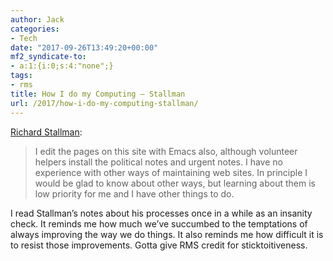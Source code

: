 ```yaml
---
author: Jack
categories:
- Tech
date: "2017-09-26T13:49:20+00:00"
mf2_syndicate-to:
- a:1:{i:0;s:4:"none";}
tags:
- rms
title: How I do my Computing – Stallman
url: /2017/how-i-do-my-computing-stallman/
---
```

[Richard Stallman][1]:

> I edit the pages on this site with Emacs also, although volunteer helpers install the political notes and urgent notes. I have no experience with other ways of maintaining web sites. In principle I would be glad to know about other ways, but learning about them is low priority for me and I have other things to do.

I read Stallman&#8217;s notes about his processes once in a while as an insanity check. It reminds me how much we&#8217;ve succumbed to the temptations of always improving the way we do things. It also reminds me how difficult it is to resist those improvements. Gotta give RMS credit for sticktoitiveness.

 [1]: https://stallman.org/stallman-computing.html